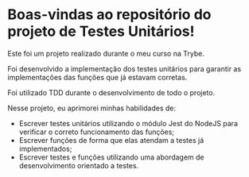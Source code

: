# Boas-vindas ao repositório do projeto de Testes Unitários!

Este foi um projeto realizado durante o meu curso na Trybe.

Foi desenvolvido a implementação dos testes unitários para garantir as implementações das funções que já estavam corretas.

Foi utilizado TDD durante o desenvolvimento de todo o projeto.

Nesse projeto, eu aprimorei minhas habilidades de: 
- Escrever testes unitários utilizando o módulo Jest do NodeJS para verificar o correto funcionamento das funções;
- Escrever funções de forma que elas atendam a testes já implementados;
- Escrever testes e funções utilizando uma abordagem de desenvolvimento orientado a testes.
